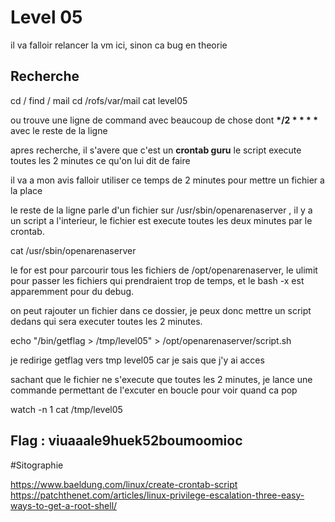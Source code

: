 # Level 05

il va falloir relancer la vm ici, sinon ca bug en theorie

## Recherche

cd / 
find / mail
cd /rofs/var/mail
cat level05

ou trouve une ligne de command avec beaucoup de chose dont __*/2 * * * *__ avec le reste de la ligne

apres recherche, il s'avere que c'est un __crontab guru__ le script execute toutes les 2 minutes ce qu'on lui dit de faire

il va a mon avis falloir utiliser ce temps de 2 minutes pour mettre un fichier a la place

le reste de la ligne parle d'un fichier sur /usr/sbin/openarenaserver , il y a un script a l'interieur, le fichier est execute toutes les deux minutes par le crontab. 

cat /usr/sbin/openarenaserver

le for est pour parcourir tous les fichiers de /opt/openarenaserver, le ulimit pour passer les fichiers qui prendraient trop de temps, et le bash -x est apparemment pour du debug.

on peut rajouter un fichier dans ce dossier, je peux donc mettre un script dedans qui sera executer toutes les 2 minutes.

echo "/bin/getflag > /tmp/level05" > /opt/openarenaserver/script.sh

je redirige getflag vers tmp level05 car je sais que j'y ai acces

sachant que le fichier ne s'execute que toutes les 2 minutes, je lance une commande permettant de l'excuter en boucle pour voir quand ca pop

watch -n 1 cat /tmp/level05

## Flag : viuaaale9huek52boumoomioc


#Sitographie

https://www.baeldung.com/linux/create-crontab-script
https://patchthenet.com/articles/linux-privilege-escalation-three-easy-ways-to-get-a-root-shell/